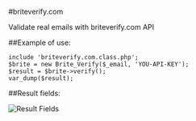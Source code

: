 #briteverify.com 

Validate real emails with briteverify.com API

##Example of use:

	include 'briteverify.com.class.php';
	$brite = new Brite_Verify($_email, 'YOU-API-KEY');
	$result = $brite->verify();
	var_dump($result);
	

##Result fields:
	
	
![Result Fields](https://raw.github.com/madeinnordeste/briteverify.com/master/briteverify-results.png "Result Fields")
